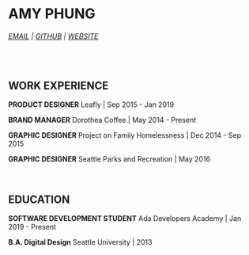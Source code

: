 # AMY PHUNG

<div id="webaddress">
 <h6> <a href="phung.amy85@gmail.com">EMAIL</a> | <a href="https://github.com/aphunk">GITHUB</a> | <a href="https://amyphung.xyz">WEBSITE</a></h6>
<br>
</div>

## WORK EXPERIENCE

**PRODUCT DESIGNER**
Leafly | Sep 2015 - Jan 2019

**BRAND MANAGER**
Dorothea Coffee | May 2014 - Present

**GRAPHIC DESIGNER** 
Project on Family Homelessness | Dec 2014 - Sep 2015

**GRAPHIC DESIGNER** 
Seattle Parks and Recreation | May 2016

<br>

## EDUCATION

**SOFTWARE DEVELOPMENT STUDENT**
Ada Developers Academy | Jan 2019 - Present

**B.A. Digital Design**
Seattle University | 2013


